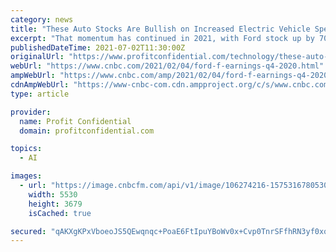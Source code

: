 ```yaml
---
category: news
title: "These Auto Stocks Are Bullish on Increased Electric Vehicle Spending"
excerpt: "That momentum has continued in 2021, with Ford stock up by 70% and General ... Ford more than doubled its investment in electric and autonomous vehicles to $29.0 billion. (Source: “Ford Raises ..."
publishedDateTime: 2021-07-02T11:30:00Z
originalUrl: "https://www.profitconfidential.com/technology/these-auto-stocks-bullish/"
webUrl: "https://www.cnbc.com/2021/02/04/ford-f-earnings-q4-2020.html"
ampWebUrl: "https://www.cnbc.com/amp/2021/02/04/ford-f-earnings-q4-2020.html"
cdnAmpWebUrl: "https://www-cnbc-com.cdn.ampproject.org/c/s/www.cnbc.com/amp/2021/02/04/ford-f-earnings-q4-2020.html"
type: article

provider:
  name: Profit Confidential
  domain: profitconfidential.com

topics:
  - AI

images:
  - url: "https://image.cnbcfm.com/api/v1/image/106274216-1575316780530gettyimages-1137684994.jpeg?v=1619724446"
    width: 5530
    height: 3679
    isCached: true

secured: "qAKXgKPxVboeoJS5QEwqnqc+PoaE6FtIpuYBoWv0x+Cvp0TnrSFfhRN3yf0xqTdUFYc8qSd5mkUA/jT9YYOHRjCq/iNCiDWhGZ5CZFS7FsU/ZmVf2QzVbyIBDUH3JvtzGGsoPUeDNoEpB+IS0q8y3T2uqYfE8EXLVqO64slRs5eUPouJLMQvSOERxfQqcv2Nz2Mm+wBxMzNq1GCK2hPKuBsyKFfCEA5IXp5QExaQqMqKkKIEJNX00oQIYYCn9Lf6MA2mctVX/otbMFHVNUvevjk02Z3XMvld5r+2Zd/Ig2DYD3rUELVuo3vR2I8Zko4Gor2hBlGGayxpGjzZTXcs2K9mnB3lFSQy4klujFFzLqU=;7Yk10jrGpWejR0a3At/BUg=="
---
```


